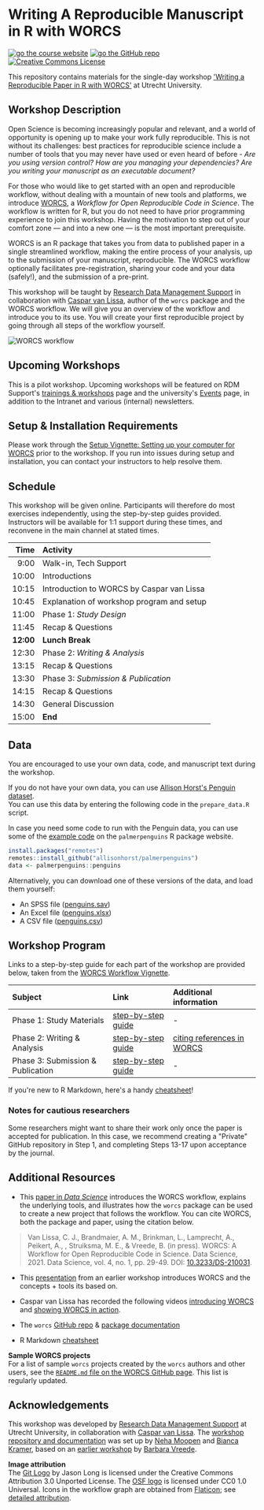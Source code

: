 # Writing A Reproducible Manuscript in R with WORCS

[![go the course website](https://img.shields.io/badge/go%20to%20the-course%20website-blue)](https://nehamoopen.github.io/workshop-worcs-pilot/)
[![go the GitHub repo](https://img.shields.io/badge/go%20to%20the-GitHub%20repo-yellow)](https://github.com/nehamoopen/workshop-worcs-pilot)
<a rel="license" href="http://creativecommons.org/licenses/by/4.0/"><img alt="Creative Commons License" style="border-width:0" src="https://i.creativecommons.org/l/by/4.0/80x15.png" /></a>

This repository contains materials for the single-day workshop ['Writing a Reproducible Paper in R with WORCS'](https://www.uu.nl/en/events/writing-a-reproducible-paper-in-r-with-worcs) at Utrecht University.  

## Workshop Description

Open Science is becoming increasingly popular and relevant, and a world of opportunity is opening up to make your work fully reproducible. This is not without its challenges: best practices for reproducible science include a number of tools that you may never have used or even heard of before - *Are you using version control? How are you managing your dependencies? Are you writing your manuscript as an executable document?*

For those who would like to get started with an open and reproducible workflow, without dealing with a mountain of new tools and platforms, we introduce [WORCS](https://psyarxiv.com/k4wde/), a *Workflow for Open Reproducible Code in Science*. The workflow is written for R, but you do not need to have prior programming experience to join this workshop. Having the motivation to step out of your comfort zone — and into a new one — is the most important prerequisite.

WORCS is an R package that takes you from data to published paper in a single streamlined workflow, making the entire process of your analysis, up to the submission of your manuscript, reproducible. The WORCS workflow optionally facilitates pre-registration, sharing your code and your data (safely!), and the submission of a pre-print.

This workshop will be taught by [Research Data Management Support](https://www.uu.nl/en/research/research-data-management) in collaboration with [Caspar van Lissa](https://github.com/cjvanlissa), author of the `worcs` package and the WORCS workflow. We will give you an overview of the workflow and introduce you to its use. You will create your first reproducible project by going through all steps of the workflow yourself.

![WORCS workflow](https://github.com/cjvanlissa/worcs/raw/master/paper/workflow_graph/workflow.png)

## Upcoming Workshops
This is a pilot workshop. Upcoming workshops will be featured on RDM Support's [trainings & workshops](https://www.uu.nl/en/research/research-data-management/training-workshops) page and the university's [Events](https://www.uu.nl/en/organisation/current-affairs/events) page, in addition to the Intranet and various (internal) newsletters. 

## Setup & Installation Requirements
Please work through the [Setup Vignette: Setting up your computer for WORCS](https://cjvanlissa.github.io/worcs/articles/setup.html) prior to the workshop. If you run into issues during setup and installation, you can contact your instructors to help resolve them.

## Schedule
This workshop will be given online. Participants will therefore do most exercises independently, using the step-by-step guides provided.
Instructors will be available for 1:1 support during these times, and reconvene in the main channel at stated times.

| Time | Activity |
|---:|:---|
| 9:00 | Walk-in, Tech Support |
| 10:00 | Introductions |
| 10:15 | Introduction to WORCS by Caspar van Lissa|
| 10:45 | Explanation of workshop program and setup |
| 11:00 | Phase 1: _Study Design_ |
| 11:45 | Recap & Questions |
| **12:00** | **Lunch Break** |
| 12:30 | Phase 2: _Writing & Analysis_ |
| 13:15 | Recap & Questions |
| 13:30 | Phase 3: _Submission & Publication_ |
| 14:15 | Recap & Questions |
| 14:30 | General Discussion |
| 15:00 | **End** |

## Data

You are encouraged to use your own data, code, and manuscript text during the workshop.  

If you do not have your own data, you can use [Allison Horst's Penguin dataset](https://github.com/allisonhorst/palmerpenguins).  
You can use this data by entering the following code in the `prepare_data.R` script.

In case you need some code to run with the Penguin data, you can use some of the [example code](https://allisonhorst.github.io/palmerpenguins/articles/examples.html) on the `palmerpenguins` R package website.

``` r
install.packages("remotes")
remotes::install_github("allisonhorst/palmerpenguins")
data <- palmerpenguins::penguins
```
Alternatively, you can download one of these versions of the data, and load them yourself:
- An SPSS file ([penguins.sav](https://raw.githubusercontent.com/nehamoopen/workshop-worcs-pilot/main/data/penguins.sav))
- An Excel file ([penguins.xlsx](https://raw.githubusercontent.com/nehamoopen/workshop-worcs-pilot/main/data/penguins.xlsx))
- A CSV file ([penguins.csv](https://raw.githubusercontent.com/nehamoopen/workshop-worcs-pilot/main/data/penguins.csv))

## Workshop Program
Links to a step-by-step guide for each part of the workshop are provided below, taken from the [WORCS Workflow Vignette](https://cjvanlissa.github.io/worcs/articles/workflow.html).

| Subject | Link | Additional information |
|:--------|:-------|:------|
| Phase 1: Study Materials | [step-by-step guide](https://cjvanlissa.github.io/worcs/articles/workflow.html#phase-1-study-design) | - |
| Phase 2: Writing & Analysis | [step-by-step guide](https://cjvanlissa.github.io/worcs/articles/workflow.html#phase-2-writing-and-analysis) | [citing references in WORCS](https://cjvanlissa.github.io/worcs/articles/citation.html) |
| Phase 3: Submission & Publication | [step-by-step guide](https://cjvanlissa.github.io/worcs/articles/workflow.html#phase-3-submission-and-publication) | - |

If you're new to R Markdown, here's a handy [cheatsheet](https://www.rstudio.com/wp-content/uploads/2015/02/rmarkdown-cheatsheet.pdf)!

### Notes for cautious researchers

Some researchers might want to share their work only once the paper is accepted for publication. In this case, we recommend creating a "Private" GitHub repository in Step 1, and completing Steps 13-17 upon acceptance by the journal.

## Additional Resources

- This [paper in *Data Science*](https://doi.org/10.3233/DS-210031) introduces the WORCS workflow, explains the underlying tools, and illustrates how the `worcs` package can be used to create a new project that follows the workflow. You can cite WORCS, both the package and paper, using the citation below.

> Van Lissa, C. J., Brandmaier, A. M., Brinkman, L., Lamprecht, A.,
> Peikert, A., , Struiksma, M. E., & Vreede, B. (in press). WORCS: A
> Workflow for Open Reproducible Code in Science. Data Science, 2021.
> Data Science, vol. 4, no. 1, pp. 29-49. DOI: [10.3233/DS-210031](https://doi.org/10.3233/DS-210031).

- This [presentation](https://bvreede.github.io/worcshop/slides/overview_lecture.html) from an earlier workshop introduces WORCS and the concepts + tools its based on.

- Caspar van Lissa has recorded the following videos [introducing WORCS](https://www.youtube.com/watch?v=uKd6HoK_iS0) and [showing WORCS in action](https://www.youtube.com/watch?v=uzjpN_yFeUU). 

- The `worcs` [GitHub repo](https://github.com/cjvanlissa/worcs) & [package documentation](https://cjvanlissa.github.io/worcs/index.html)  

- R Markdown [cheatsheet](https://www.rstudio.com/wp-content/uploads/2015/02/rmarkdown-cheatsheet.pdf)

**Sample WORCS projects**  
For a list of sample `worcs` projects created by the `worcs` authors and other users, see the [`README.md` file on the WORCS GitHub page](https://github.com/cjvanlissa/worcs). This list is regularly updated.

## Acknowledgements

This workshop was developed by [Research Data Management Support](https://www.uu.nl/en/research/research-data-management) at Utrecht University, in collaboration with [Caspar van Lissa](https://github.com/cjvanlissa). The [workshop repository and documentation](https://github.com/nehamoopen/workshop-worcs-pilot) was set up by [Neha Moopen](https://github.com/nehamoopen) and [Bianca Kramer](https://github.com/bmkramer), based on an [earlier workshop](https://bvreede.github.io/worcshop/) by [Barbara Vreede](https://github.com/bvreede).

**Image attribution**  
The [Git Logo](https://git-scm.com/) by Jason Long is licensed under the Creative Commons Attribution 3.0 Unported License. The [OSF logo](https://osf.io/) is licensed under CC0 1.0 Universal. Icons in the workflow graph are obtained from [Flaticon](https://www.flaticon.com); see [detailed attribution](https://github.com/cjvanlissa/worcs/blob/master/paper/workflow_graph/Attribution_for_images.txt).
